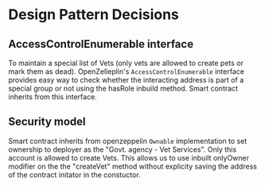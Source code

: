 # Design Pattern Decisions

## AccessControlEnumerable interface

To maintain a special list of Vets (only vets are allowed to create pets or mark them as dead). OpenZelleplin's `AccessControlEnumerable` interface provides easy way to check whether the interacting address is part of a special group or not using the hasRole inbuild method. Smart contract inherits from this interface.

## Security model

Smart contract inherits from openzeppelin `Ownable` implementation to set ownership to deployer as the "Govt. agency - Vet Services". Only this account is allowed to create Vets. This allows us to use inbuilt onlyOwner modifier on the the "createVet" method without explicity saving the address of the contract initator in the constuctor.